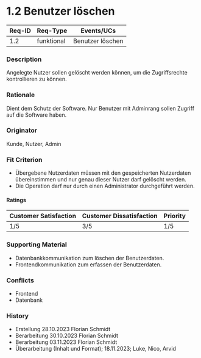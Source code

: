 # 1.2 Benutzer löschen

| Req-ID | Req-Type | Events/UCs |
|--------|----------|------------|
| 1.2    |funktional|Benutzer löschen|

### Description
Angelegte Nutzer sollen gelöscht werden können, um die Zugriffsrechte kontrollieren zu können.

### Rationale
Dient dem Schutz der Software. Nur Benutzer mit Adminrang sollen Zugriff auf die Software haben.

### Originator
Kunde, Nutzer, Admin

### Fit Criterion
- Übergebene Nutzerdaten müssen mit den gespeicherten Nutzerdaten übereinstimmen und nur genau dieser Nutzer darf gelöscht werden.
- Die Operation darf nur durch einen Administrator durchgeführt werden.

#### Ratings
| Customer Satisfaction | Customer Dissatisfaction | Priority |
|-----------------------|--------------------------|----------|
| 1/5                   |3/5                       | 1/5      |

### Supporting Material
- Datenbankkommunikation zum löschen der Benutzerdaten.
- Frontendkommunikation zum erfassen der Benutzerdaten.

### Conflicts
- Frontend
- Datenbank

### History
- Erstellung 28.10.2023 Florian Schmidt
- Berarbeitung 30.10.2023 Florian Schmidt
- Berarbeitung 03.11.2023 Florian Schmidt
- Überarbeitung (Inhalt und Format); 18.11.2023; Luke, Nico, Arvid